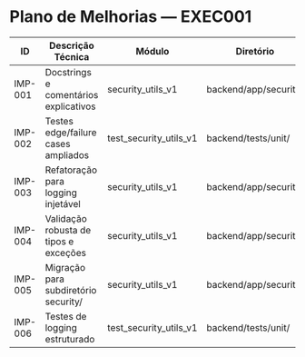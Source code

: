 # Plano de Melhorias — EXEC001

| ID      | Descrição Técnica                                                        | Módulo                  | Diretório                      | Gravidade | Impacto | Camada   | Tags                    | Prioridade | Custo (h) | Risco | IMPACT_SCORE | Score Antes/Depois | Logs Reais | Status |
|---------|--------------------------------------------------------------------------|-------------------------|--------------------------------|-----------|---------|----------|-------------------------|------------|-----------|-------|--------------|--------------------|------------|--------|
| IMP-001 | Docstrings e comentários explicativos                                    | security_utils_v1       | backend/app/security/          | 2         | 2       | Service  | @doc, @refactor         | Alta       | 0.5       | Baixo | 24           | 68/72              | Não        | ✅     |
| IMP-002 | Testes edge/failure cases ampliados                                      | test_security_utils_v1  | backend/tests/unit/            | 3         | 3       | Test     | @test, @security        | Alta       | 1         | Médio | 36           | 68/75              | Não        | ✅     |
| IMP-003 | Refatoração para logging injetável                                       | security_utils_v1       | backend/app/security/          | 2         | 2       | Service  | @refactor, @infra       | Média      | 1         | Médio | 24           | 68/73              | Não        | ✅     |
| IMP-004 | Validação robusta de tipos e exceções                                    | security_utils_v1       | backend/app/security/          | 3         | 3       | Service  | @security, @robust      | Alta       | 1         | Médio | 36           | 68/76              | Não        | ✅     |
| IMP-005 | Migração para subdiretório security/                                     | security_utils_v1       | backend/app/security/          | 1         | 1       | Infra    | @infra, @modular        | Baixa      | 0.5       | Baixo | 12           | 68/70              | Não        | ✅     |
| IMP-006 | Testes de logging estruturado                                            | test_security_utils_v1  | backend/tests/unit/            | 2         | 2       | Test     | @test, @log             | Média      | 0.5       | Baixo | 24           | 68/72              | Não        | ✅     | 